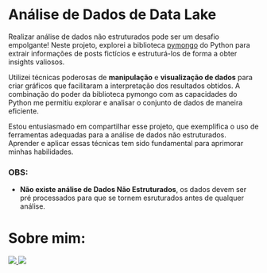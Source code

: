 <h1>Análise de Dados de Data Lake</h1>
<p>Realizar análise de dados não estruturados pode ser um desafio empolgante! Neste projeto, explorei a biblioteca <a href="https://pypi.org/project/pymongo/">pymongo</a> do Python para extrair informações de posts fictícios e estruturá-los de forma a obter insights valiosos.</p>

<p>Utilizei técnicas poderosas de <b>manipulação</b> e <b>visualização de dados</b> para criar gráficos que facilitaram a interpretação dos resultados obtidos. A combinação do poder da biblioteca pymongo com as capacidades do Python me permitiu explorar e analisar o conjunto de dados de maneira eficiente.

Estou entusiasmado em compartilhar esse projeto, que exemplifica o uso de ferramentas adequadas para a análise de dados não estruturados. Aprender e aplicar essas técnicas tem sido fundamental para aprimorar minhas habilidades.</p>
  <h3> OBS: </h3>
    <ul>
        <li> <b>Não existe análise de Dados Não Estruturados</b>, os dados devem ser pré processados para que se tornem esruturados antes de qualquer análise.</li>
    </ul>
  <h1> Sobre mim: </h1>
  <a href="https://www.linkedin.com/in/airton-f-225784255/">
  <img src="https://user-images.githubusercontent.com/110841289/224358942-846f52a8-6945-49ca-8aa7-6719b2f1c603.png">
  </a>
  <a href="https://www.instagram.com/faa_bry/">
  <img src="https://user-images.githubusercontent.com/110841289/224359564-da97e372-92b5-4229-9d73-eee2779e16c4.png">
  </a>
</body>
</html>





